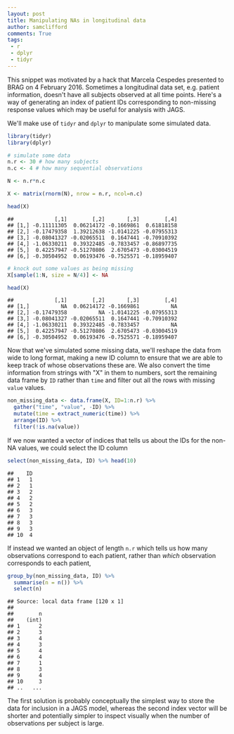 ```yaml
---
layout: post
title: Manipulating NAs in longitudinal data
author: samclifford
comments: True
tags:
 - r
 - dplyr
 - tidyr
---
```


This snippet was motivated by a hack that Marcela Cespedes presented to BRAG on 4 February 2016. Sometimes a longitudinal data set, e.g. patient information, doesn't have all subjects observed at all time points. Here's a way of generating an index of patient IDs corresponding to non-missing response values which may be useful for analysis with JAGS.

We'll make use of `tidyr` and `dplyr` to manipulate some simulated data.

<!---excerpt-break-->

``` r
library(tidyr)
library(dplyr)

# simulate some data
n.r <- 30 # how many subjects
n.c <- 4 # how many sequential observations

N <- n.r*n.c

X <- matrix(rnorm(N), nrow = n.r, ncol=n.c)

head(X)
```

    ##             [,1]        [,2]       [,3]        [,4]
    ## [1,] -0.11111305  0.06214172 -0.1669861  0.61818158
    ## [2,] -0.17479358  1.39212638 -1.0141225 -0.07955313
    ## [3,] -0.08041327 -0.02065511  0.1647441 -0.70910392
    ## [4,] -1.06330211  0.39322485 -0.7833457 -0.86897735
    ## [5,]  0.42257947 -0.51270806  2.6705473 -0.03004519
    ## [6,] -0.30504952  0.06193476 -0.7525571 -0.18959407

``` r
# knock out some values as being missing
X[sample(1:N, size = N/4)] <- NA

head(X)
```

    ##             [,1]        [,2]       [,3]        [,4]
    ## [1,]          NA  0.06214172 -0.1669861          NA
    ## [2,] -0.17479358          NA -1.0141225 -0.07955313
    ## [3,] -0.08041327 -0.02065511  0.1647441 -0.70910392
    ## [4,] -1.06330211  0.39322485 -0.7833457          NA
    ## [5,]  0.42257947 -0.51270806  2.6705473 -0.03004519
    ## [6,] -0.30504952  0.06193476 -0.7525571 -0.18959407

Now that we've simulated some missing data, we'll reshape the data from wide to long format, making a new ID column to ensure that we are able to keep track of whose observations these are. We also convert the time information from strings with "X" in them to numbers, sort the remaining data frame by `ID` rather than `time` and filter out all the rows with missing `value` values.

``` r
non_missing_data <- data.frame(X, ID=1:n.r) %>% 
  gather("time", "value", -ID) %>% 
  mutate(time = extract_numeric(time)) %>% 
  arrange(ID) %>% 
  filter(!is.na(value)) 
```

If we now wanted a vector of indices that tells us about the IDs for the non-NA values, we could select the ID column

``` r
select(non_missing_data, ID) %>% head(10)
```

    ##    ID
    ## 1   1
    ## 2   1
    ## 3   2
    ## 4   2
    ## 5   2
    ## 6   3
    ## 7   3
    ## 8   3
    ## 9   3
    ## 10  4

If instead we wanted an object of length `n.r` which tells us how many observations correspond to each patient, rather than *which* observation corresponds to each patient,

``` r
group_by(non_missing_data, ID) %>% 
  summarise(n = n()) %>% 
  select(n) 
```

    ## Source: local data frame [120 x 1]
    ## 
    ##        n
    ##    (int)
    ## 1      2
    ## 2      3
    ## 3      4
    ## 4      3
    ## 5      4
    ## 6      4
    ## 7      1
    ## 8      3
    ## 9      4
    ## 10     3
    ## ..   ...

The first solution is probably conceptually the simplest way to store the data for inclusion in a JAGS model, whereas the second index vector will be shorter and potentially simpler to inspect visually when the number of observations per subject is large.
